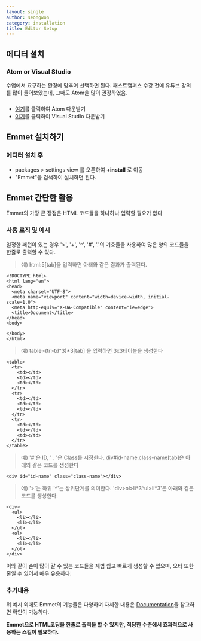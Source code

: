```yaml
---
layout: single
author: seongwon
category: installation
title: Editor Setup
---
```

## 에디터 설치
### Atom or Visual Studio
수업에서 요구하는 환경에 맞추어 선택하면 된다. 패스트캠퍼스 수강 전에 유튜브 강의를 많이 들어보았는데, 그때도 Atom을 많이 권장하였음.
###

- [여기](https://atom.io)를 클릭하여 Atom 다운받기
- [여기](https://code.visualstudio.com)를 클릭하여 Visual Studio 다운받기

## Emmet 설치하기
### 에디터 설치 후 
- packages > settings view 를 오픈하여 **+install** 로 이동
- "Emmet"을 검색하여 설치하면 된다.

## Emmet 간단한 활용

Emmet의 가장 큰 장점은 HTML 코드들을 하나하나 입력할 필요가 없다

### 사용 로직 및 예시

일정한 패턴이 있는 경우 '>', '+', '^', '#', '.'의 기호들을 사용하여 많은 양의 코드들을 한줄로 출력할 수 있다. 

> 예) html:5[tab]을 입력하면 아래와 같은 결과가 출력된다.

~~~
<!DOCTYPE html>
<html lang="en">
<head>
  <meta charset="UTF-8">
  <meta name="viewport" content="width=device-width, initial-scale=1.0">
  <meta http-equiv="X-UA-Compatible" content="ie=edge">
  <title>Document</title>
</head>
<body>

</body>
</html>
~~~

> 예) table>(tr>td\*3)\*3[tab] 을 입력하면 3x3테이블을 생성한다

~~~
<table>
  <tr>
    <td></td>
    <td></td>
    <td></td>
  </tr>
  <tr>
    <td></td>
    <td></td>
    <td></td>
  </tr>
  <tr>
    <td></td>
    <td></td>
    <td></td>
  </tr>
</table>
~~~
> 예) '\#'은 ID, ' . '은 Class를 지정한다. div#id-name.class-name[tab]은 아래와 같은 코드를 생성한다

~~~
<div id="id-name" class="class-name"></div>
~~~
>예) '>'는 하위 '^'는 상위단계를 의미한다. 'div>ol>li\*3^ul>li*3'은 아래와 같은 코드를 생성한다.

~~~
<div>
  <ul>
    <li></li>
    <li></li>
  </ul>
  <ol>
    <li></li>
    <li></li>
  </ol>
</div>
~~~
이와 같이 손이 많이 갈 수 있는 코드들을 제법 쉽고 빠르게 생성할 수 있으며, 오타 또한 줄일 수 있어서 매우 유용하다.
### 추가내용
위 예시 외에도 Emmet의 기능들은 다양하며 자세한 내용은 [Documentation](https://docs.emmet.io/abbreviations/syntax/)을 참고하면 확인이 가능하다.

**Emmet으로 HTML코딩을 한줄로 출력을 할 수 있지만, 적당한 수준에서 효과적으로 사용하는 스킬이 필요하다.**